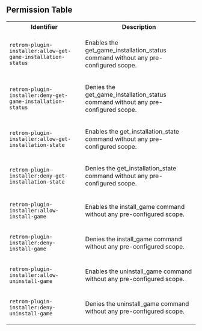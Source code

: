 
## Permission Table

<table>
<tr>
<th>Identifier</th>
<th>Description</th>
</tr>


<tr>
<td>

`retrom-plugin-installer:allow-get-game-installation-status`

</td>
<td>

Enables the get_game_installation_status command without any pre-configured scope.

</td>
</tr>

<tr>
<td>

`retrom-plugin-installer:deny-get-game-installation-status`

</td>
<td>

Denies the get_game_installation_status command without any pre-configured scope.

</td>
</tr>

<tr>
<td>

`retrom-plugin-installer:allow-get-installation-state`

</td>
<td>

Enables the get_installation_state command without any pre-configured scope.

</td>
</tr>

<tr>
<td>

`retrom-plugin-installer:deny-get-installation-state`

</td>
<td>

Denies the get_installation_state command without any pre-configured scope.

</td>
</tr>

<tr>
<td>

`retrom-plugin-installer:allow-install-game`

</td>
<td>

Enables the install_game command without any pre-configured scope.

</td>
</tr>

<tr>
<td>

`retrom-plugin-installer:deny-install-game`

</td>
<td>

Denies the install_game command without any pre-configured scope.

</td>
</tr>

<tr>
<td>

`retrom-plugin-installer:allow-uninstall-game`

</td>
<td>

Enables the uninstall_game command without any pre-configured scope.

</td>
</tr>

<tr>
<td>

`retrom-plugin-installer:deny-uninstall-game`

</td>
<td>

Denies the uninstall_game command without any pre-configured scope.

</td>
</tr>
</table>
